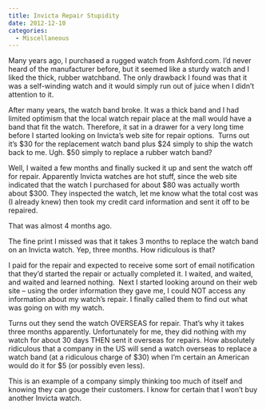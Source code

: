 ```yaml
---
title: Invicta Repair Stupidity
date: 2012-12-10
categories: 
  - Miscellaneous
---
```


Many years ago, I purchased a rugged watch from Ashford.com. I’d never heard of the manufacturer before, but it seemed like a sturdy watch and I liked the thick, rubber watchband. The only drawback I found was that it was a self-winding watch and it would simply run out of juice when I didn’t attention to it.

After many years, the watch band broke. It was a thick band and I had limited optimism that the local watch repair place at the mall would have a band that fit the watch. Therefore, it sat in a drawer for a very long time before I started looking on Invicta’s web site for repair options.  Turns out it’s $30 for the replacement watch band plus $24 simply to ship the watch back to me. Ugh. $50 simply to replace a rubber watch band?

Well, I waited a few months and finally sucked it up and sent the watch off for repair. Apparently Invicta watches are hot stuff, since the web site indicated that the watch I purchased for about $80 was actually worth about $300. They inspected the watch, let me know what the total cost was (I already knew) then took my credit card information and sent it off to be repaired.

That was almost 4 months ago.

The fine print I missed was that it takes 3 months to replace the watch band on an Invicta watch. Yep, three months. How ridiculous is that?

I paid for the repair and expected to receive some sort of email notification that they’d started the repair or actually completed it. I waited, and waited, and waited and learned nothing.  Next I started looking around on their web site – using the order information they gave me, I could NOT access any information about my watch’s repair. I finally called them to find out what was going on with my watch.

Turns out they send the watch OVERSEAS for repair. That’s why it takes three months apparently. Unfortunately for me, they did nothing with my watch for about 30 days THEN sent it overseas for repairs. How absolutely ridiculous that a company in the US will send a watch overseas to replace a watch band (at a ridiculous charge of $30) when I’m certain an American would do it for $5 (or possibly even less).

This is an example of a company simply thinking too much of itself and knowing they can gouge their customers. I know for certain that I won’t buy another Invicta watch.
